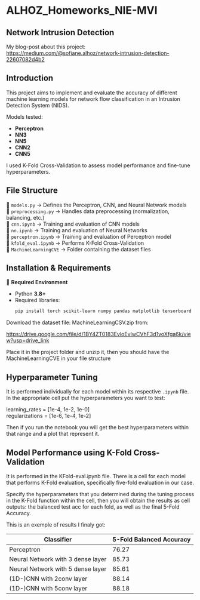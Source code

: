 # ALHOZ_Homeworks_NIE-MVI

## Network Intrusion Detection

My blog-post about this project: https://medium.com/@sofiane.alhoz/network-intrusion-detection-22607082d4b2

## Introduction

This project aims to implement and evaluate the accuracy of different machine learning models for network flow classification in an Intrusion Detection System (NIDS).

Models tested: 
- **Perceptron**
- **NN3**
- **NN5**
- **CNN2**
- **CNN5**


I used K-Fold Cross-Validation to assess model performance and fine-tune hyperparameters.

## File Structure

📜 `models.py` → Defines the Perceptron, CNN, and Neural Network models  
📜 `preprocessing.py` → Handles data preprocessing (normalization, balancing, etc.)  
📓 `cnn.ipynb` → Training and evaluation of CNN models  
📓 `nn.ipynb` → Training and evaluation of Neural Networks  
📓 `perceptron.ipynb` → Training and evaluation of Perceptron model  
📓 `kfold_eval.ipynb` → Performs K-Fold Cross-Validation  
📁 `MachineLearningCVE` → Folder containing the dataset files 


## Installation & Requirements

📌 **Required Environment**  
- Python **3.8+**  
- Required libraries:  
  ```bash
  pip install torch scikit-learn numpy pandas matplotlib tensorboard enum34

Download the dataset file: MachineLearningCSV.zip from:

https://drive.google.com/file/d/1BY4ZT0183EvloEvIwCVhF3d1voXfga6k/view?usp=drive_link

Place it in the project folder and unzip it, then you should have the MachineLearningCVE in your file structure

## Hyperparameter Tuning

It is performed individually for each model within its respective `.ipynb` file.  
In the appropriate cell put the hyperparameters you want to test:


learning_rates = [1e-4, 1e-2, 1e-0]  
regularizations = [1e-6, 1e-4, 1e-2]

Then if you run the notebook you will get the best hyperparameters within that range and a plot that represent it.


## Model Performance using K-Fold Cross-Validation
It is performed in the KFold-eval.ipynb file.
There is a cell for each model that performs K-Fold evaluation, specifically five-fold evaluation in our case.

Specify the hyperparameters that you determined during the tuning process in the K-Fold function within the cell, then you will obtain the results as cell outputs: the balanced test acc for each fold, as well as the final 5-Fold Accuracy.


This is an exemple of results I finaly got:

| Classifier                        | 5-Fold Balanced Accuracy |
| --------------------------------- | ------------------------ |
| Perceptron                        | 76.27                    |
| Neural Network with 3 dense layer | 85.73                    |
| Neural Network with 5 dense layer | 85.61                    |
| (1D-)CNN with 2conv layer         | 88.14                    |
| (1D-)CNN with 5conv layer         | 88.18                    |
